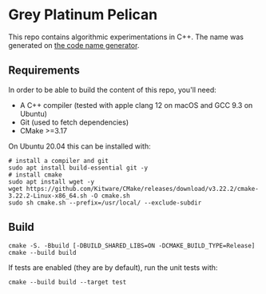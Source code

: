 # Grey Platinum Pelican

This repo contains algorithmic experimentations in C++.
The name was generated on [the code name generator](https://www.codenamegenerator.com).

## Requirements

In order to be able to build the content of this repo, you'll need:

- A C++ compiler (tested with apple clang 12 on macOS and GCC 9.3 on Ubuntu)
- Git (used to fetch dependencies)
- CMake >=3.17

On Ubuntu 20.04 this can be installed with:
```
# install a compiler and git
sudo apt install build-essential git -y
# install cmake
sudo apt install wget -y
wget https://github.com/Kitware/CMake/releases/download/v3.22.2/cmake-3.22.2-Linux-x86_64.sh -O cmake.sh
sudo sh cmake.sh --prefix=/usr/local/ --exclude-subdir
```

## Build

```
cmake -S. -Bbuild [-DBUILD_SHARED_LIBS=ON -DCMAKE_BUILD_TYPE=Release]
cmake --build build
```

If tests are enabled (they are by default), run the unit tests with:
```
cmake --build build --target test
```
